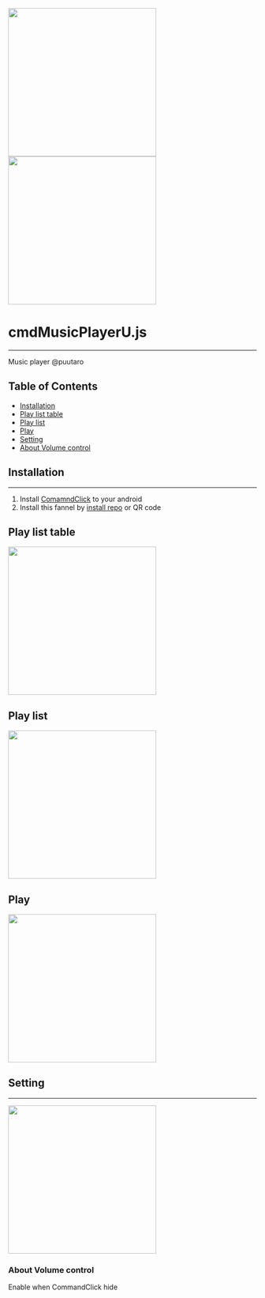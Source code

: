 
<div><img src="https://github.com/puutaro/cmdMusicPlayerU/assets/55217593/1e828a08-827e-49ea-b04a-51d83cac752a" width="300">  </div>
  
<div><img src="https://github.com/puutaro/selectTyper/assets/55217593/555e8f5f-656a-4faf-bb76-f663c01cfe47" width="300"></div> 


# cmdMusicPlayerU.js
----------------

Music player @puutaro

Table of Contents
-------
<!-- vim-markdown-toc GFM --> 
* [Installation](#installation)
* [Play list table](#play-list-table)
* [Play list](#play-list)
* [Play](#play)
* [Setting](#setting)
* [About Volume control](#about-volume-control)


## Installation
--------------

1. Install [ComamndClick](https://github.com/puutaro/CommandClick#app-installation) to your android
2. Install this fannel by [install repo](https://github.com/puutaro/CommandClick/blob/master/USAGE.md#install-fannel) or QR code



## Play list table

<a href="https://github.com/puutaro/cmdMusicPlayerU/assets/55217593/17471952-f449-466c-8639-b91b714e7065"><img src="https://github.com/puutaro/cmdMusicPlayerU/assets/55217593/17471952-f449-466c-8639-b91b714e7065" width="300" /></a>

## Play list
<a href="https://github.com/puutaro/cmdMusicPlayerU/assets/55217593/8633303e-32a8-4563-98b0-8075c0891545"><img src="https://github.com/puutaro/cmdMusicPlayerU/assets/55217593/8633303e-32a8-4563-98b0-8075c0891545" width="300" /></a>

## Play

<a href="https://github.com/puutaro/cmdMusicPlayerU/assets/55217593/93d90886-3c09-4709-a0f1-4b4ce1e66211"><img src="https://github.com/puutaro/cmdMusicPlayerU/assets/55217593/93d90886-3c09-4709-a0f1-4b4ce1e66211" width="300" /></a>


## Setting
--------

<a href="https://github.com/puutaro/cmdMusicPlayerU/assets/55217593/ef23153c-5568-4efb-a4d2-23f82c88566e"><img src="https://github.com/puutaro/cmdMusicPlayerU/assets/55217593/ef23153c-5568-4efb-a4d2-23f82c88566e" width="300" /></a>


### About Volume control
Enable when CommandClick hide


